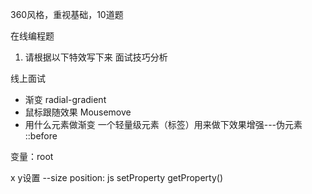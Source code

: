 360风格，重视基础，10道题

在线编程题

1. 请根据以下特效写下来
面试技巧分析

线上面试
- 渐变 radial-gradient
- 鼠标跟随效果 Mousemove
- 用什么元素做渐变 
一个轻量级元素（标签）用来做下效果增强---伪元素 ::before

变量：root

x y设置  --size
position:
js  setProperty  getProperty()


